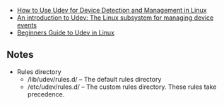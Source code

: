 - [How to Use Udev for Device Detection and Management in Linux](https://www.tecmint.com/udev-for-device-detection-management-in-linux/)
- [An introduction to Udev: The Linux subsystem for managing device events](https://opensource.com/article/18/11/udev)
- [Beginners Guide to Udev in Linux](https://www.thegeekdiary.com/beginners-guide-to-udev-in-linux/)

## Notes

- Rules directory
  - /lib/udev/rules.d/ – The default rules directory
  - /etc/udev/rules.d/ – The custom rules directory. These rules take precedence.